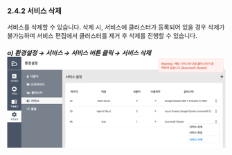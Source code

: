 ### 2.4.2    서비스 삭제

서비스를 삭제할 수 있습니다. 삭제 시, 서비스에 클러스터가 등록되어 있을 경우 삭제가 불가능하며 서비스 편집에서 클러스터를 제거 후 삭제를 진행할 수 있습니다.

##### a\)    환경설정 → 서비스 → 서비스     버튼 클릭 → 서비스 삭제![](/image.kh/image.kh/서비스삭제.png)



